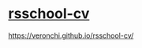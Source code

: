 # [rsschool-cv](https://veronchi.github.io/rsschool-cv/cv)
https://veronchi.github.io/rsschool-cv/

